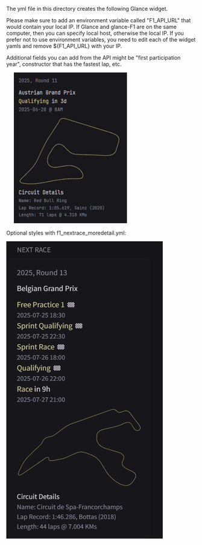 The yml file in this directory creates the following Glance widget.

Please make sure to add an environment variable called "F1_API_URL" that would contain your local IP. If Glance and glance-F1 are on the same computer, then you can specify local host, otherwise the local IP. If you prefer not to use environment variables, you need to edit each of the widget yamls and remove ${F1_API_URL} with your IP.

Additional fields you can add from the API might be "first participation year", constructor that has the fastest lap, etc. 

<img src="./next_race.png" width="300px" height = "400px" hspace="20px" />

Optional styles with f1_nextrace_moredetail.yml:


<img src="./next_race_more_detail.png">
